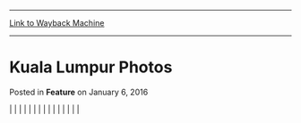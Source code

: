 
---
[Link to Wayback Machine](https://web.archive.org/web/20171029103654/https://magic.wizards.com/en/articles/archive/feature/kuala-lumpur-photos-2001-01-01)

[_metadata_:wayback_url]:- "https://magic.wizards.com/en/articles/archive/feature/kuala-lumpur-photos-2001-01-01"
[_metadata_:wayback_raw_url]:- "https://web.archive.org/web/20171029103654id_/https://magic.wizards.com/en/articles/archive/feature/kuala-lumpur-photos-2001-01-01"
[_metadata_:wayback_capture_timestamp]:- "2017-10-29 10:36:54+00:00"
[_metadata_:generator]:- "Drupal 7 (http://drupal.org)"
[_metadata_:publish_date]:- "2016-01-06"
---


Kuala Lumpur Photos
===================



 Posted in **Feature**
 on January 6, 2016 













|
|  |
|  |  |
|  |  |
|  |  |
|  |  |







